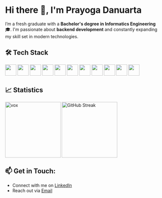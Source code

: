 # Hi there 👋, I'm Prayoga Danuarta

I’m a fresh graduate with a **Bachelor's degree in Informatics Engineering** 🎓. I'm passionate about **backend development** and constantly expanding my skill set in modern technologies. 

## 🛠️ Tech Stack
<a href="https://developer.mozilla.org/en-US/docs/Web/HTML" target="_blank"><img height=36 src="https://cdn.jsdelivr.net/gh/devicons/devicon@latest/icons/html5/html5-original.svg" /></a>
<a href="https://developer.mozilla.org/en-US/docs/Web/CSS" target="_blank"><img height=36 src="https://cdn.jsdelivr.net/gh/devicons/devicon@latest/icons/css3/css3-original.svg" /></a>
<a href="https://developer.mozilla.org/en-US/docs/Web/JavaScript" target="_blank"><img height=36 src="https://cdn.jsdelivr.net/gh/devicons/devicon@latest/icons/javascript/javascript-original.svg" /></a>
<a href="https://www.typescriptlang.org/" target="_blank"><img height=36 src="https://cdn.jsdelivr.net/gh/devicons/devicon@latest/icons/typescript/typescript-original.svg" /></a>
<a href="https://nodejs.org/en/" target="_blank"><img height=36 src="https://cdn.jsdelivr.net/gh/devicons/devicon@latest/icons/nodejs/nodejs-original.svg" /></a>
<a href="https://expressjs.com/" target="_blank"><img height=36 src="https://api.iconify.design/skill-icons/expressjs-light.svg"></a>
<a href="https://nestjs.com/" target="_blank"><img height=36 src="https://cdn.jsdelivr.net/gh/devicons/devicon@latest/icons/nestjs/nestjs-original.svg" /></a>
<a href="https://go.dev/" target="_blank"><img height="36" src="https://cdn.jsdelivr.net/gh/devicons/devicon/icons/go/go-original-wordmark.svg"/></a>
<a href="https://www.postgresql.org/" target="_blank"><img height=36 src="https://cdn.jsdelivr.net/gh/devicons/devicon@latest/icons/postgresql/postgresql-original.svg" /></a>
<a href="https://www.mysql.com/" target="_blank"><img height=36 src="https://cdn.jsdelivr.net/gh/devicons/devicon@latest/icons/mysql/mysql-original.svg" /></a>
<a href="https://www.prisma.io/" target="_blank"><img height=36 src="https://cdn.jsdelivr.net/gh/devicons/devicon@latest/icons/prisma/prisma-original.svg" /></a>

## 📈 Statistics
<div align="left">
  <!-- <p align="left"> -->
  <a href="https://github.com/voxxyg">
    <img height="180em" align="left" src="https://github-readme-stats.vercel.app/api/top-langs?username=voxxyg&show_icons=true&theme=dark&locale=en&layout=compact" alt="vox" />
    <img height="180em" src="https://github-readme-streak-stats.herokuapp.com?user=voxxyg&theme=dark&currStreakNum=fe8dab" alt="GitHub Streak" />
  </a>
</div>

## 📫 Get in Touch:
- Connect with me on [LinkedIn](https://www.linkedin.com/in/prayogadanuarta/)
- Reach out via [Email](mailto:prayogadanuarta@gmail.com)

<!--
**voxxyg/voxxyg** is a ✨ _special_ ✨ repository because its `README.md` (this file) appears on your GitHub profile.

Here are some ideas to get you started:

- 🔭 I’m currently working on ...
- 🌱 I’m currently learning ...
- 👯 I’m looking to collaborate on ...
- 🤔 I’m looking for help with ...
- 💬 Ask me about ...
- 📫 How to reach me: ...
- 😄 Pronouns: ...
- ⚡ Fun fact: ...
-->
